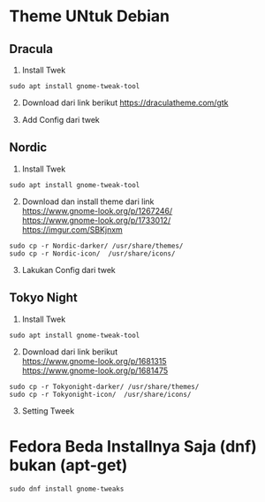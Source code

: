 # Theme UNtuk Debian 
## Dracula
1. Install Twek
```
sudo apt install gnome-tweak-tool
```
2. Download dari link berikut
https://draculatheme.com/gtk

3. Add Config dari twek

## Nordic 
1. Install Twek
```
sudo apt install gnome-tweak-tool
```
2. Download dan install theme dari link <br>
https://www.gnome-look.org/p/1267246/  <br>
https://www.gnome-look.org/p/1733012/   <br>
https://imgur.com/SBKjnxm  <br>

```
sudo cp -r Nordic-darker/ /usr/share/themes/
sudo cp -r Nordic-icon/  /usr/share/icons/
```
3. Lakukan Config dari twek

## Tokyo Night 
1. Install Twek
```
sudo apt install gnome-tweak-tool
```
2. Download dari link berikut <br>
https://www.gnome-look.org/p/1681315 <br>
https://www.gnome-look.org/p/1681475 <br>

```
sudo cp -r Tokyonight-darker/ /usr/share/themes/
sudo cp -r Tokyonight-icon/  /usr/share/icons/
```
3. Setting Tweek

# Fedora Beda Installnya Saja (dnf) bukan (apt-get)
```
sudo dnf install gnome-tweaks 
```

